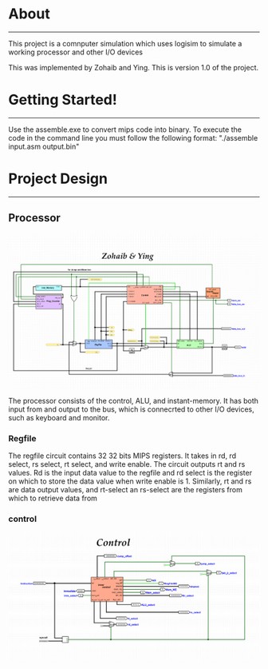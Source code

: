 # About
------------------
This project is a comnputer simulation which uses logisim to simulate a working processor and other I/O devices 

This was implemented by Zohaib and Ying.
This is version 1.0 of the project.

# Getting Started!
------------------
Use the assemble.exe to convert mips code into binary. 
To execute the code in the command line you must follow the following format:
"./assemble input.asm output.bin"

# Project Design
------------------
## Processor

![ALT text](Assets/Processor.png)

The processor consists of the control, ALU, and instant-memory. It has both input from and output to the bus, which is connecrted to other I/O devices, such as keyboard and monitor. 

### Regfile
The regfile circuit contains 32 32 bits MIPS registers. It takes in rd, rd select, rs select, rt select, and write enable. The circuit outputs rt and rs values. Rd is the input data value to the regfile and rd select is the register on which to store the data value when write enable is 1. Similarly, rt and rs are data output values, and rt-select an rs-select are the registers from which to retrieve data from

### control

![picture of the control circuit](Assets/Control.png)
